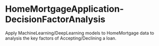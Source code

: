 # HomeMortgageApplication-DecisionFactorAnalysis
Apply MachineLearning/DeepLearning models to HomeMortgage data to analysis the key factors of Accepting/Declining a loan. 
